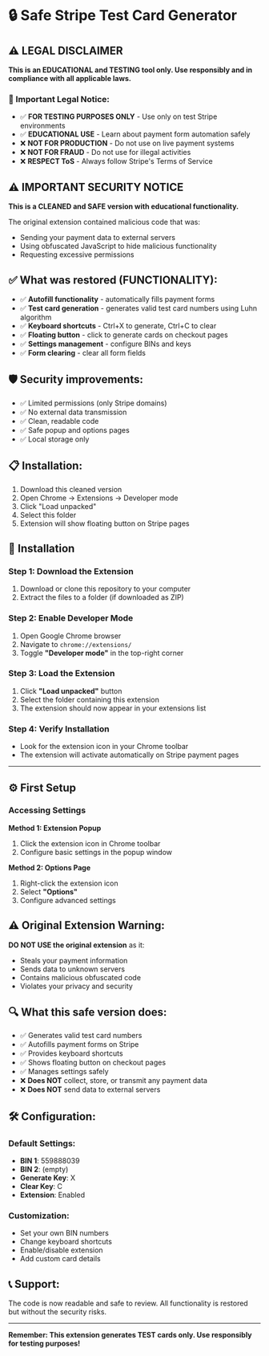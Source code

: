 # 🔒 Safe Stripe Test Card Generator

## ⚠️ LEGAL DISCLAIMER

**This is an EDUCATIONAL and TESTING tool only. Use responsibly and in compliance with all applicable laws.**

### 🚨 Important Legal Notice:
- ✅ **FOR TESTING PURPOSES ONLY** - Use only on test Stripe environments
- ✅ **EDUCATIONAL USE** - Learn about payment form automation safely  
- ❌ **NOT FOR PRODUCTION** - Do not use on live payment systems
- ❌ **NOT FOR FRAUD** - Do not use for illegal activities
- ❌ **RESPECT ToS** - Always follow Stripe's Terms of Service

## ⚠️ IMPORTANT SECURITY NOTICE

**This is a CLEANED and SAFE version with educational functionality.**

The original extension contained malicious code that was:
- Sending your payment data to external servers
- Using obfuscated JavaScript to hide malicious functionality
- Requesting excessive permissions

## ✅ What was restored (FUNCTIONALITY):

- ✅ **Autofill functionality** - automatically fills payment forms
- ✅ **Test card generation** - generates valid test card numbers using Luhn algorithm
- ✅ **Keyboard shortcuts** - Ctrl+X to generate, Ctrl+C to clear
- ✅ **Floating button** - click to generate cards on checkout pages
- ✅ **Settings management** - configure BINs and keys
- ✅ **Form clearing** - clear all form fields

## 🛡️ Security improvements:

- ✅ Limited permissions (only Stripe domains)
- ✅ No external data transmission
- ✅ Clean, readable code
- ✅ Safe popup and options pages
- ✅ Local storage only

## 📋 Installation:

1. Download this cleaned version
2. Open Chrome → Extensions → Developer mode
3. Click "Load unpacked" 
4. Select this folder
5. Extension will show floating button on Stripe pages

## 🔧 Installation

### Step 1: Download the Extension
1. Download or clone this repository to your computer
2. Extract the files to a folder (if downloaded as ZIP)

### Step 2: Enable Developer Mode
1. Open Google Chrome browser
2. Navigate to `chrome://extensions/`
3. Toggle **"Developer mode"** in the top-right corner

### Step 3: Load the Extension
1. Click **"Load unpacked"** button
2. Select the folder containing this extension
3. The extension should now appear in your extensions list

### Step 4: Verify Installation
- Look for the extension icon in your Chrome toolbar
- The extension will activate automatically on Stripe payment pages

---

## ⚙️ First Setup

### Accessing Settings

**Method 1: Extension Popup**
1. Click the extension icon in Chrome toolbar
2. Configure basic settings in the popup window

**Method 2: Options Page**
1. Right-click the extension icon
2. Select **"Options"**
3. Configure advanced settings


## ⚠️ Original Extension Warning:

**DO NOT USE the original extension** as it:
- Steals your payment information
- Sends data to unknown servers
- Contains malicious obfuscated code
- Violates your privacy and security

## 🔍 What this safe version does:

- ✅ Generates valid test card numbers
- ✅ Autofills payment forms on Stripe
- ✅ Provides keyboard shortcuts
- ✅ Shows floating button on checkout pages
- ✅ Manages settings safely
- ❌ **Does NOT** collect, store, or transmit any payment data
- ❌ **Does NOT** send data to external servers

## 🛠️ Configuration:

### Default Settings:
- **BIN 1**: 559888039
- **BIN 2**: (empty)
- **Generate Key**: X
- **Clear Key**: C
- **Extension**: Enabled

### Customization:
- Set your own BIN numbers
- Change keyboard shortcuts
- Enable/disable extension
- Add custom card details

## 📞 Support:

The code is now readable and safe to review. All functionality is restored but without the security risks.

---

**Remember: This extension generates TEST cards only. Use responsibly for testing purposes!**